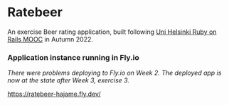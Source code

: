 # Ratebeer

An exercise Beer rating application, built following [Uni Helsinki Ruby on Rails MOOC](https://github.com/mluukkai/WebPalvelinohjelmointi2022/blob/main/wadror.md) in Autumn 2022.

### Application instance running in Fly.io

*There were problems deploying to Fly.io on Week 2. The deployed app is now at the state after Week 3, exercise 3.*

https://ratebeer-hajame.fly.dev/
